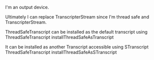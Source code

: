 I'm an output device.Ultimately I can replace TranscripterStream since I'm thread safe and TranscripterStream.ThreadSafeTranscript can be installed as the default transcript usingThreadSafeTranscript installThreadSafeAsTranscriptIt can be installed as another Transcript accessible using STranscriptThreadSafeTranscript installThreadSafeAsSTranscript